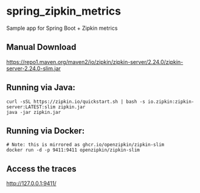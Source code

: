 # spring_zipkin_metrics
Sample app for Spring Boot + Zipkin metrics

## Manual Download
https://repo1.maven.org/maven2/io/zipkin/zipkin-server/2.24.0/zipkin-server-2.24.0-slim.jar

## Running via Java:

```
curl -sSL https://zipkin.io/quickstart.sh | bash -s io.zipkin:zipkin-server:LATEST:slim zipkin.jar
java -jar zipkin.jar
```

## Running via Docker:

```
# Note: this is mirrored as ghcr.io/openzipkin/zipkin-slim
docker run -d -p 9411:9411 openzipkin/zipkin-slim
```

## Access the traces

http://127.0.0.1:9411/
